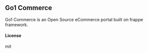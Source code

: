 ## Go1 Commerce

Go1 Commerce is an Open Source eCommerce portal built on frappe framework.

#### License

mit